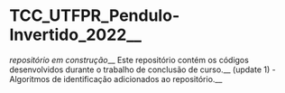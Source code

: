 # TCC_UTFPR_Pendulo-Invertido_2022__
*repositório em construção*__
Este repositório contém os códigos desenvolvidos durante o trabalho de conclusão de curso.__
(update 1) - Algoritmos de identificação adicionados ao repositório.__
